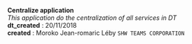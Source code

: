 **Centralize application** <br>
_This application do the centralization of all services in DT_<br/>
**dt_created** : 20/11/2018<br>
**created** : Moroko Jean-romaric Léby
`SHW TEAMS CORPORATION`